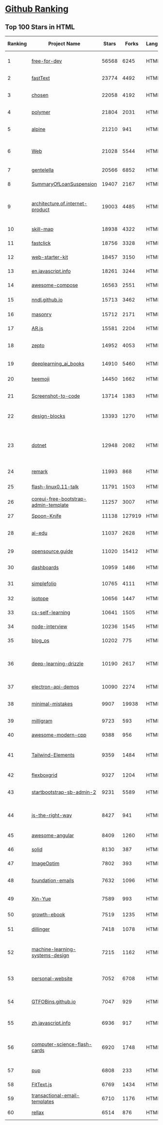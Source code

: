 [Github Ranking](../README.md)
==========

## Top 100 Stars in HTML

| Ranking | Project Name | Stars | Forks | Language | Open Issues | Description | Last Commit |
| ------- | ------------ | ----- | ----- | -------- | ----------- | ----------- | ----------- |
| 1 | [free-for-dev](https://github.com/ripienaar/free-for-dev) | 56568 | 6245 | HTML | 0 | A list of SaaS, PaaS and IaaS offerings that have free tiers of interest to devops and infradev | 2022-07-24T11:18:51Z |
| 2 | [fastText](https://github.com/facebookresearch/fastText) | 23774 | 4492 | HTML | 426 | Library for fast text representation and classification. | 2022-06-26T15:31:15Z |
| 3 | [chosen](https://github.com/harvesthq/chosen) | 22058 | 4192 | HTML | 246 | Deprecated - Chosen is a library for making long, unwieldy select boxes more friendly. | 2022-07-22T21:47:42Z |
| 4 | [polymer](https://github.com/Polymer/polymer) | 21804 | 2031 | HTML | 40 | Our original Web Component library. | 2022-06-03T21:59:52Z |
| 5 | [alpine](https://github.com/alpinejs/alpine) | 21210 | 941 | HTML | 15 | A rugged, minimal framework for composing JavaScript behavior in your markup.  | 2022-07-23T19:43:21Z |
| 6 | [Web](https://github.com/qianguyihao/Web) | 21028 | 5544 | HTML | 36 | 千古前端图文教程，超详细的前端入门到进阶知识库。从零开始学前端，做一名精致优雅的前端工程师。 | 2022-07-24T15:22:33Z |
| 7 | [gentelella](https://github.com/ColorlibHQ/gentelella) | 20566 | 6852 | HTML | 30 | Free Bootstrap 4 Admin Dashboard Template | 2022-03-14T03:31:22Z |
| 8 | [SummaryOfLoanSuspension](https://github.com/WeNeedHome/SummaryOfLoanSuspension) | 19407 | 2167 | HTML | 0 | 全国各省市停贷通知汇总 | 2022-07-24T07:27:13Z |
| 9 | [architecture.of.internet-product](https://github.com/davideuler/architecture.of.internet-product) | 19003 | 4485 | HTML | 8 | 互联网公司技术架构，微信/淘宝/微博/腾讯/阿里/美团点评/百度/Google/Facebook/Amazon/eBay的架构，欢迎PR补充 | 2021-12-05T04:53:06Z |
| 10 | [skill-map](https://github.com/TeamStuQ/skill-map) | 18938 | 4322 | HTML | 68 | 程序员技能图谱 | 2022-07-22T08:58:04Z |
| 11 | [fastclick](https://github.com/ftlabs/fastclick) | 18756 | 3328 | HTML | 212 | Polyfill to remove click delays on browsers with touch UIs | 2021-08-13T16:01:47Z |
| 12 | [web-starter-kit](https://github.com/google/web-starter-kit) | 18457 | 3150 | HTML | 50 | Web Starter Kit - a workflow for multi-device websites | 2022-04-12T23:56:12Z |
| 13 | [en.javascript.info](https://github.com/javascript-tutorial/en.javascript.info) | 18261 | 3244 | HTML | 74 | Modern JavaScript Tutorial  | 2022-07-21T20:45:33Z |
| 14 | [awesome-compose](https://github.com/docker/awesome-compose) | 16563 | 2551 | HTML | 35 | Awesome Docker Compose samples | 2022-07-20T17:05:41Z |
| 15 | [nndl.github.io](https://github.com/nndl/nndl.github.io) | 15713 | 3462 | HTML | 66 | 《神经网络与深度学习》 邱锡鹏著 Neural Network and Deep Learning  | 2022-07-02T14:10:48Z |
| 16 | [masonry](https://github.com/desandro/masonry) | 15712 | 2171 | HTML | 57 | :love_hotel: Cascading grid layout plugin | 2021-10-03T09:17:12Z |
| 17 | [AR.js](https://github.com/jeromeetienne/AR.js) | 15581 | 2204 | HTML | 0 | Efficient Augmented Reality for the Web - 60fps on mobile! | 2022-04-28T04:47:17Z |
| 18 | [zepto](https://github.com/madrobby/zepto) | 14952 | 4053 | HTML | 70 | Zepto.js is a minimalist JavaScript library for modern browsers, with a jQuery-compatible API | 2022-04-15T02:41:06Z |
| 19 | [deeplearning_ai_books](https://github.com/fengdu78/deeplearning_ai_books) | 14910 | 5460 | HTML | 50 | deeplearning.ai（吴恩达老师的深度学习课程笔记及资源） | 2022-04-29T04:04:23Z |
| 20 | [twemoji](https://github.com/twitter/twemoji) | 14450 | 1662 | HTML | 44 | Emoji for everyone. https://twemoji.twitter.com/ | 2022-06-22T13:41:05Z |
| 21 | [Screenshot-to-code](https://github.com/emilwallner/Screenshot-to-code) | 13714 | 1383 | HTML | 14 | A neural network that transforms a design mock-up into a static website. | 2022-05-24T14:52:26Z |
| 22 | [design-blocks](https://github.com/froala/design-blocks) | 13393 | 1270 | HTML | 25 | A set of 170+ Bootstrap based design blocks ready to be used to create clean modern websites. | 2022-06-22T05:08:03Z |
| 23 | [dotnet](https://github.com/microsoft/dotnet) | 12948 | 2082 | HTML | 211 | This repo is the official home of .NET on GitHub. It's a great starting point to find many .NET OSS projects from Microsoft and the community, including many that are part of the .NET Foundation. | 2022-06-13T23:44:53Z |
| 24 | [remark](https://github.com/gnab/remark) | 11993 | 868 | HTML | 158 | A simple, in-browser, markdown-driven slideshow tool. | 2022-05-24T16:15:00Z |
| 25 | [flash-linux0.11-talk](https://github.com/sunym1993/flash-linux0.11-talk) | 11791 | 1503 | HTML | 27 | 你管这破玩意叫操作系统源码 — 像小说一样品读 Linux 0.11 核心代码 | 2022-07-22T06:21:49Z |
| 26 | [coreui-free-bootstrap-admin-template](https://github.com/coreui/coreui-free-bootstrap-admin-template) | 11257 | 3007 | HTML | 23 | Free Bootstrap Admin & Dashboard Template  | 2022-07-11T14:11:47Z |
| 27 | [Spoon-Knife](https://github.com/octocat/Spoon-Knife) | 11138 | 127919 | HTML | 1449 | This repo is for demonstration purposes only. | 2022-07-25T00:23:15Z |
| 28 | [ai-edu](https://github.com/microsoft/ai-edu) | 11037 | 2628 | HTML | 54 | AI education materials for Chinese students, teachers and IT professionals. | 2022-07-25T02:39:20Z |
| 29 | [opensource.guide](https://github.com/github/opensource.guide) | 11020 | 15412 | HTML | 0 | 📚 Community guides for open source creators | 2022-07-20T07:15:58Z |
| 30 | [dashboards](https://github.com/keen/dashboards) | 10959 | 1486 | HTML | 0 | Responsive dashboard templates 📊✨ | 2021-11-02T12:25:42Z |
| 31 | [simplefolio](https://github.com/cobiwave/simplefolio) | 10765 | 4111 | HTML | 31 | ⚡️ A minimal portfolio template for Developers | 2022-07-24T19:33:29Z |
| 32 | [isotope](https://github.com/metafizzy/isotope) | 10656 | 1447 | HTML | 55 | :revolving_hearts: Filter & sort magical layouts | 2021-09-24T03:20:14Z |
| 33 | [cs-self-learning](https://github.com/PKUFlyingPig/cs-self-learning) | 10641 | 1505 | HTML | 22 | 计算机自学指南 | 2022-07-17T03:48:45Z |
| 34 | [node-interview](https://github.com/ElemeFE/node-interview) | 10236 | 1545 | HTML | 6 | How to pass the Node.js interview of ElemeFE. | 2020-10-19T03:29:22Z |
| 35 | [blog_os](https://github.com/phil-opp/blog_os) | 10202 | 775 | HTML | 51 | Writing an OS in Rust | 2022-07-14T11:49:30Z |
| 36 | [deep-learning-drizzle](https://github.com/kmario23/deep-learning-drizzle) | 10190 | 2617 | HTML | 5 | Drench yourself in Deep Learning, Reinforcement Learning, Machine Learning, Computer Vision, and NLP by learning from these exciting lectures!! | 2022-04-10T19:33:15Z |
| 37 | [electron-api-demos](https://github.com/electron/electron-api-demos) | 10090 | 2274 | HTML | 41 | Explore the Electron APIs | 2022-06-27T16:07:51Z |
| 38 | [minimal-mistakes](https://github.com/mmistakes/minimal-mistakes) | 9907 | 19938 | HTML | 8 | :triangular_ruler: Jekyll theme for building a personal site, blog, project documentation, or portfolio. | 2022-07-24T00:01:39Z |
| 39 | [milligram](https://github.com/milligram/milligram) | 9723 | 593 | HTML | 29 | A minimalist CSS framework. | 2021-12-12T17:27:25Z |
| 40 | [awesome-modern-cpp](https://github.com/rigtorp/awesome-modern-cpp) | 9388 | 956 | HTML | 0 | A collection of resources on modern C++ | 2022-06-16T14:38:34Z |
| 41 | [Tailwind-Elements](https://github.com/mdbootstrap/Tailwind-Elements) | 9359 | 1484 | HTML | 30 | 𝙃𝙪𝙜𝙚 collection of Tailwind components, sections and templates 😎 - FREE for commercial use | 2022-07-07T17:53:34Z |
| 42 | [flexboxgrid](https://github.com/kristoferjoseph/flexboxgrid) | 9327 | 1204 | HTML | 48 | Grid based on CSS3 flexbox | 2020-10-01T09:36:06Z |
| 43 | [startbootstrap-sb-admin-2](https://github.com/StartBootstrap/startbootstrap-sb-admin-2) | 9231 | 5589 | HTML | 59 | A free, open source, Bootstrap admin theme created by Start Bootstrap | 2022-07-12T11:40:43Z |
| 44 | [js-the-right-way](https://github.com/braziljs/js-the-right-way) | 8427 | 941 | HTML | 17 | An easy-to-read, quick reference for JS best practices, accepted coding standards, and links around the Web | 2021-10-31T10:32:14Z |
| 45 | [awesome-angular](https://github.com/PatrickJS/awesome-angular) | 8409 | 1260 | HTML | 0 | :page_facing_up: A curated list of awesome Angular resources | 2022-07-19T16:31:47Z |
| 46 | [solid](https://github.com/solid/solid) | 8130 | 387 | HTML | 131 | Solid - Re-decentralizing the web (project directory) | 2022-07-05T12:06:05Z |
| 47 | [ImageOptim](https://github.com/ImageOptim/ImageOptim) | 7802 | 393 | HTML | 157 | GUI image optimizer for Mac | 2022-03-25T09:59:14Z |
| 48 | [foundation-emails](https://github.com/foundation/foundation-emails) | 7632 | 1096 | HTML | 173 | Quickly create responsive HTML emails that work on any device and client. Even Outlook. | 2022-07-11T20:41:48Z |
| 49 | [Xin-Yue](https://github.com/sikaozhe1997/Xin-Yue) | 7589 | 993 | HTML | 38 | 岳昕：致北大师生与北大外国语学院的一封公开信 | 2019-05-04T17:07:56Z |
| 50 | [growth-ebook](https://github.com/phodal/growth-ebook) | 7519 | 1235 | HTML | 0 | Growth Engineering: The Definitive Guide。全栈增长工程师指南 | 2018-01-14T23:53:26Z |
| 51 | [dillinger](https://github.com/joemccann/dillinger) | 7418 | 1078 | HTML | 105 | The last Markdown editor, ever. | 2022-05-11T01:32:24Z |
| 52 | [machine-learning-systems-design](https://github.com/chiphuyen/machine-learning-systems-design) | 7215 | 1162 | HTML | 7 | A booklet on machine learning systems design with exercises. NOT the repo for the book "Designing Machine Learning Systems" | 2022-07-17T22:56:05Z |
| 53 | [personal-website](https://github.com/github/personal-website) | 7052 | 6708 | HTML | 0 | Code that'll help you kickstart a personal website that showcases your work as a software developer. | 2022-05-24T11:19:00Z |
| 54 | [GTFOBins.github.io](https://github.com/GTFOBins/GTFOBins.github.io) | 7047 | 929 | HTML | 2 | GTFOBins is a curated list of Unix binaries that can be used to bypass local security restrictions in misconfigured systems | 2022-07-17T18:32:13Z |
| 55 | [zh.javascript.info](https://github.com/javascript-tutorial/zh.javascript.info) | 6936 | 917 | HTML | 2 | 现代 JavaScript 教程（The Modern JavaScript Tutorial） | 2022-07-25T00:10:46Z |
| 56 | [computer-science-flash-cards](https://github.com/jwasham/computer-science-flash-cards) | 6920 | 1748 | HTML | 3 | Mini website for testing both general CS knowledge and enforce coding practice and common algorithm/data structure memorization. | 2022-02-08T01:05:48Z |
| 57 | [pup](https://github.com/ericchiang/pup) | 6808 | 233 | HTML | 66 | Parsing HTML at the command line | 2022-05-27T12:04:39Z |
| 58 | [FitText.js](https://github.com/davatron5000/FitText.js) | 6769 | 1434 | HTML | 9 | A jQuery plugin for inflating web type | 2020-12-02T14:09:34Z |
| 59 | [transactional-email-templates](https://github.com/mailgun/transactional-email-templates) | 6710 | 1176 | HTML | 10 | Responsive transactional HTML email templates | 2022-02-03T15:51:44Z |
| 60 | [rellax](https://github.com/dixonandmoe/rellax) | 6514 | 876 | HTML | 67 | Lightweight, vanilla javascript parallax library | 2022-03-22T17:34:52Z |

